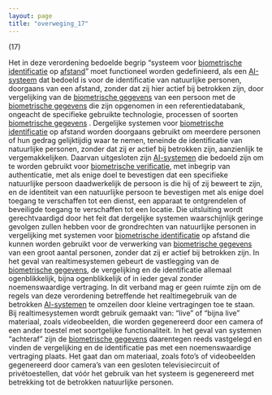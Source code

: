 ```yaml
---
layout: page
title: "overweging_17"
---
```


(17)

Het in deze verordening bedoelde begrip “systeem voor [biometrische identificatie](a3.md#^bioid) op [afstand](a3.md#^sbia)” moet functioneel worden gedefinieerd, als een [AI-systeem](a3.md#^ai-systeem) dat bedoeld is voor de identificatie van natuurlijke personen, doorgaans van een afstand, zonder dat zij hier actief bij betrokken zijn, door vergelijking van de [biometrische gegevens](a3.md#^biog) van een persoon met de [biometrische gegevens](a3.md#^biog) die zijn opgenomen in een referentiedatabank, ongeacht de specifieke gebruikte technologie, processen of soorten [biometrische gegevens](a3.md#^biog) . Dergelijke systemen voor [biometrische identificatie](a3.md#^bioid) op afstand worden doorgaans gebruikt om meerdere personen of hun gedrag gelijktijdig waar te nemen, teneinde de identificatie van natuurlijke personen, zonder dat zij er actief bij betrokken zijn, aanzienlijk te vergemakkelijken. Daarvan uitgesloten zijn [AI-systemen](a3.md#^ai-systeem) die bedoeld zijn om te worden gebruikt voor [biometrische verificatie](a3.md#^biover), met inbegrip van authenticatie, met als enige doel te bevestigen dat een specifieke natuurlijke persoon daadwerkelijk de persoon is die hij of zij beweert te zijn, en de identiteit van een natuurlijke persoon te bevestigen met als enige doel toegang te verschaffen tot een dienst, een apparaat te ontgrendelen of beveiligde toegang te verschaffen tot een locatie. Die uitsluiting wordt gerechtvaardigd door het feit dat dergelijke systemen waarschijnlijk geringe gevolgen zullen hebben voor de grondrechten van natuurlijke personen in vergelijking met systemen voor [biometrische identificatie](a3.md#^bioid) op afstand die kunnen worden gebruikt voor de verwerking van [biometrische gegevens](a3.md#^biog) van een groot aantal personen, zonder dat zij er actief bij betrokken zijn. In het geval van realtimesystemen gebeurt de vastlegging van de [biometrische gegevens](a3.md#^biog), de vergelijking en de identificatie allemaal ogenblikkelijk, bijna ogenblikkelijk of in ieder geval zonder noemenswaardige vertraging. In dit verband mag er geen ruimte zijn om de regels van deze verordening betreffende het realtimegebruik van de betrokken [AI-systemen](a3.md#^ai-systeem) te omzeilen door kleine vertragingen toe te staan. Bij realtimesystemen wordt gebruik gemaakt van: “live” of “bijna live” materiaal, zoals videobeelden, die worden gegenereerd door een camera of een ander toestel met soortgelijke functionaliteit. In het geval van systemen “achteraf” zijn de [biometrische gegevens](a3.md#^biog) daarentegen reeds vastgelegd en vinden de vergelijking en de identificatie pas met een noemenswaardige vertraging plaats. Het gaat dan om materiaal, zoals foto’s of videobeelden gegenereerd door camera’s van een gesloten televisiecircuit of privétoestellen, dat vóór het gebruik van het systeem is gegenereerd met betrekking tot de betrokken natuurlijke personen.